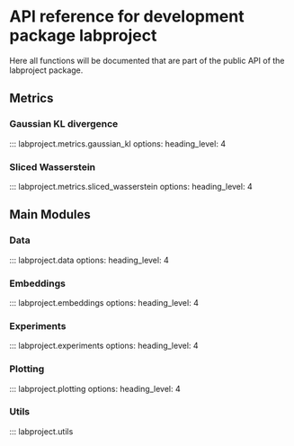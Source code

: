 # API reference for development package labproject

Here all functions will be documented that are part of the public API of the labproject package.


## Metrics

### Gaussian KL divergence

::: labproject.metrics.gaussian_kl
    options:
      heading_level: 4

### Sliced Wasserstein

::: labproject.metrics.sliced_wasserstein
    options:
      heading_level: 4

## Main Modules

### Data

::: labproject.data
    options:
      heading_level: 4

### Embeddings

::: labproject.embeddings
    options:
      heading_level: 4

### Experiments

::: labproject.experiments
    options:
      heading_level: 4

### Plotting

::: labproject.plotting
    options:
      heading_level: 4

### Utils

::: labproject.utils
